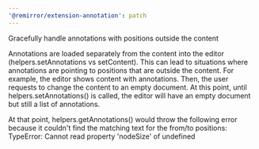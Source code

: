 ```yaml
---
'@remirror/extension-annotation': patch
---
```


Gracefully handle annotations with positions outside the content

Annotations are loaded separately from the content into the editor (helpers.setAnnotations vs setContent). This can lead to situations where annotations are pointing to positions that are outside the content. For example, the editor shows content with annotations. Then, the user requests to change the content to an empty document. At this point, until helpers.setAnnotations() is called, the editor will have an empty document but still a list of annotations.

At that point, helpers.getAnnotations() would throw the following error because it couldn't find the matching text for the from/to positions: TypeError: Cannot read property 'nodeSize' of undefined
